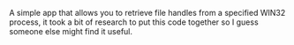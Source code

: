 A simple app that allows you to retrieve file handles from a specified WIN32 process, it took a bit of research to put this code together so I guess someone else might find it useful.